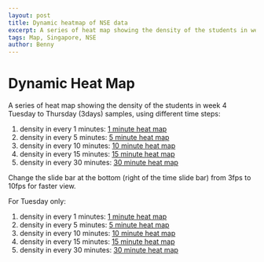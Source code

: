 ```yaml
---
layout: post
title: Dynamic heatmap of NSE data
excerpt: A series of heat map showing the density of the students in week 4 Tuesday to Thursday (3days) samples.
tags: Map, Singapore, NSE
author: Benny
---
```


# Dynamic Heat Map

A series of heat map showing the density of the students in week 4 Tuesday to Thursday (3days) samples, using different time steps: 

1. density in every 1 minutes: [1 minute heat map](resources/nse/HeatMap_w4_hr_mi1.html)
2. density in every 5 minutes: [5 minute heat map](resources/nse/HeatMap_w4_hr_mi5.html)
3. density in every 10 minutes: [10 minute heat map](resources/nse/HeatMap_w4_hr_mi10.html)
4. density in every 15 minutes: [15 minute heat map](resources/nse/HeatMap_w4_hr_mi15.html)
5. density in every 30 minutes: [30 minute heat map](resources/nse/HeatMap_w4_hr_mi30.html)

Change the slide bar at the bottom (right of the time slide bar) from 3fps to 10fps for faster view.

For Tuesday only:
1. density in every 1 minutes: [1 minute heat map](resources/nse/HeatMap_w4_20160524_Tue_hr_mi1.html)
2. density in every 5 minutes: [5 minute heat map](resources/nse/HeatMap_w4_20160524_Tue_hr_mi5.html)
3. density in every 10 minutes: [10 minute heat map](resources/nse/HeatMap_w4_20160524_Tue_hr_mi10.html)
4. density in every 15 minutes: [15 minute heat map](resources/nse/HeatMap_w4_20160524_Tue_hr_mi15.html)
5. density in every 30 minutes: [30 minute heat map](resources/nse/HeatMap_w4_20160524_Tue_hr_mi30.html)
